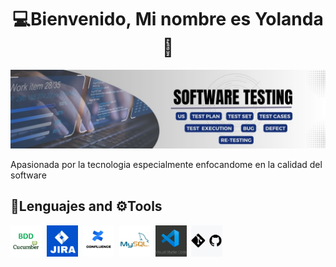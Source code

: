 <div align="center">
<h1 align="center">💻Bienvenido, Mi nombre es Yolanda 👋 </h1>
</div>
<img src="https://github.com/Yolanda-R/Yolanda-R/blob/main/Testing.jpg">
<!-- parrafo de presentacion del perfil-->
<p>Apasionada por la tecnologia especialmente enfocandome en la calidad del software </p>

<h2>📜Lenguajes and ⚙️Tools</h2>
<div>
    <img src="https://raw.githubusercontent.com/Yolanda-R/Yolanda-R/main/img/gherkin.jpg" title="Lenguaje Gherkin para ejecucion de pruebas manuales" alt="JIRA" width="50" height="50"/>&nbsp;
    <img src="https://raw.githubusercontent.com/Yolanda-R/Yolanda-R/main/img/JIRA.jpg" title="Gestor de incidencias" alt="JIRA" width="50" 
    height="50"/>&nbsp;
    <img src="https://raw.githubusercontent.com/Yolanda-R/Yolanda-R/main/img/confluence.jpg" title="Documentacion pruebas" alt="JIRA" width="50" 
    height="50"/>&nbsp;
    <img src="https://raw.githubusercontent.com/Yolanda-R/Yolanda-R/main/img/MYSQL.jpg" title="Gestor de bases de datos" alt="JIRA" width="50" 
    height="50"/>&nbsp;
    <img src="https://raw.githubusercontent.com/Yolanda-R/Yolanda-R/main/img/vscode.jpg" title="Editor de código" alt="VSCODE" width="50" 
    height="50"/>&nbsp;
    <img src="https://raw.githubusercontent.com/Yolanda-R/Yolanda-R/main/img/git.jpg" title="Repositorio" alt="Git & Github" width="50" 
    height="50"/>&nbsp;
</div>

<!--
**Yolanda-R/Yolanda-R** is a ✨ _special_ ✨ repository because its `README.md` (this file) appears on your GitHub profile.

Here are some ideas to get you started:

- 🔭 I’m currently working on ...
- 🌱 I’m currently learning ...
- 👯 I’m looking to collaborate on ...
- 🤔 I’m looking for help with ...
- 💬 Ask me about ...
- 📫 How to reach me: ...
- 😄 Pronouns: ...
- ⚡ Fun fact: ...
-->
